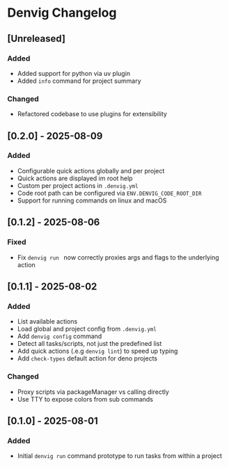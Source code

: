 # Denvig Changelog


## [Unreleased]

### Added

- Added support for python via uv plugin
- Added `info` command for project summary


### Changed

- Refactored codebase to use plugins for extensibility



## [0.2.0] - 2025-08-09

### Added

- Configurable quick actions globally and per project
- Quick actions are displayed im root help
- Custom per project actions in `.denvig.yml`
- Code root path can be configured via `ENV.DENVIG_CODE_ROOT_DIR`
- Support for running commands on linux and macOS


## [0.1.2] - 2025-08-06

### Fixed

- Fix `denvig run ` now correctly proxies args and flags to the underlying action



## [0.1.1] - 2025-08-02

### Added

- List available actions
- Load global and project config from `.denvig.yml`
- Add `denvig config` command
- Detect all tasks/scripts, not just the predefined list
- Add quick actions (.e.g `denvig lint`) to speed up typing
- Add `check-types` default action for deno projects

### Changed

- Proxy scripts via packageManager vs calling directly
- Use TTY to expose colors from sub commands



## [0.1.0] - 2025-08-01

### Added

- Initial `denvig run` command prototype to run tasks from within a project
